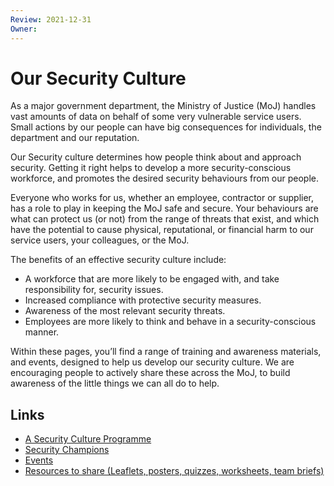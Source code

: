 ```yaml
---
Review: 2021-12-31
Owner:
---
```


# Our Security Culture

As a major government department,
the Ministry of Justice (MoJ) handles vast amounts of data on behalf of some very vulnerable
service users.
Small actions by our people can have big consequences for individuals,
the department and our reputation.

Our Security culture determines how people think about and approach security.
Getting it right helps to develop a more security-conscious workforce,
and promotes the desired security behaviours from our people.

Everyone who works for us,
whether an employee,
contractor or supplier,
has a role to play in keeping the MoJ safe and secure.
Your behaviours are what can protect us (or not) from the range of threats that
exist,
and which have the potential to cause physical,
reputational,
or financial harm to our service users,
your colleagues,
or the MoJ.

The benefits of an effective security culture include:

- A workforce that are more likely to be engaged with, and take responsibility for, security issues.
- Increased compliance with protective security measures.
- Awareness of the most relevant security threats.
- Employees are more likely to think and behave in a security-conscious manner.

Within these pages,
you’ll find a range of training and awareness materials,
and events,
designed to help us develop our security culture.
We are encouraging people to actively share these across the MoJ,
to build awareness of the little things we can all do to help.

## Links

- [A Security Culture Programme](security-culture-programme.md)
- [Security Champions](security-champions.md)
- [Events](events.md)
- [Resources to share (Leaflets, posters, quizzes, worksheets, team briefs)](resources.md)
